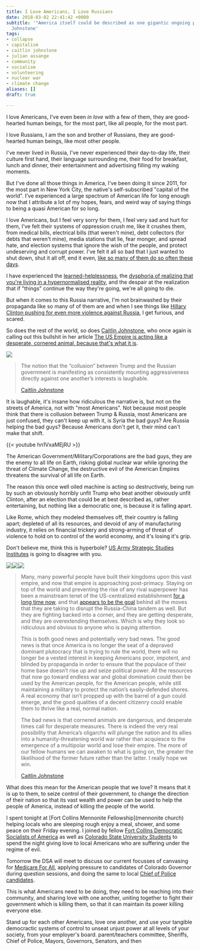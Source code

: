 ```yaml
---
title: I Love Americans, I Love Russians
date: 2018-03-02 22:41:42 +0000
subtitle: '"America itself could be described as one gigantic ongoing psyop" - Caitlin
  Johnstone'
tags:
- collapse
- capitalism
- caitlin johnstone
- julian assange
- community
- socialism
- volunteering
- nuclear war
- climate change
aliases: []
draft: true

---
```

I love Americans, I've even been _in love_ with a few of them, they are good-hearted human beings, for the most part, like all people, for the most part.

I love Russians, I am the son and brother of Russians, they are good-hearted human beings, like most other people.

I've never lived in Russia, I've never experienced their day-to-day life, their culture first hand, their language surrounding me, their food for breakfast, lunch and dinner, their entertainment and advertising filling my waking moments.

But I've done all those things in America, I've been doing it since 2011, for the most part in New York City, the native's self-subscribed "capital of the world". I've experienced a large spectrum of American life for long enough now that I attribute a lot of my hopes, fears, and weird way of saying things to being a quasi American for so long.

I love Americans, but I feel very sorry for them, I feel very sad and hurt for them, I've felt their systems of oppression crush me, like it crushes them, from medical bills, electrical bills (that weren't mine), debt collectors (for debts that weren't mine), media stations that lie, fear monger, and spread hate, and election systems that ignore the wish of the people, and protect undeserving and corrupt power. I've felt it all so bad that I just wanted to shut down, shut it all off, end it even, [like so many of them do so often these days](https://www.theguardian.com/us-news/2017/oct/25/americas-opioid-crisis-how-prescription-drugs-sparked-a-national-trauma).

I have experienced the [learned-helplessness](https://en.wikipedia.org/wiki/Learned_helplessness), the [dysphoria of realizing that you're living in a hypernormalised reality](https://dirkkelly.com/hypernormalisation/adam-curtis-chapo-traphouse-donald-trump/), and the despair at the realization that if "things" continue the way they're going, we're all going to die.

But when it comes to this Russia narrative, I'm not brainwashed by their propaganda like so many of of them are and when I see things like [Hillary Clinton pushing for even more violence against Russia](https://steemit.com/hillaryclinton/@caitlinjohnstone/hillary-demands-even-more-russia-escalations-from-trump-administration), I get furious, and scared.

So does the rest of the world, so does [Caitlin Johnstone](https://caitlinjohnstone.com), who once again is calling out this bullshit in her article [The US Empire is acting like a desperate, cornered animal, because that's what it is](https://caitlinjohnstone.com/2018/03/02/the-us-empire-is-acting-like-a-desperate-cornered-animal-because-thats-what-it-is/).

![](/uploads/2018/03/03/wtf-clinton.png)

> The notion that the “collusion” between Trump and the Russian government is manifesting as consistently mounting aggressiveness directly against one another’s interests is laughable.
>
> [Caitlin Johnstone](https://caitlinjohnstone.com/2018/03/02/the-us-empire-is-acting-like-a-desperate-cornered-animal-because-thats-what-it-is/)

It is laughable, it's insane how ridiculous the narrative is, but not on the streets of America, not with "most Americans". Not because most people think that there is collusion between Trump & Russia, most Americans are just confused, they can't keep up with it, is Syria the bad guys? Are Russia helping the bad guys? Because Americans don't get it, their mind can't make that shift.

{{< youtube hn1VxaMEjRU >}}

The American Government/Military/Corporations are the bad guys, they are the enemy to all life on Earth, risking global nuclear war while ignoring the threat of Climate Change, the destructive evil of the American Empires threatens the survival of all life on Earth.

The reason this once well oiled machine is acting so destructively, being run by such an obviously horribly unfit Trump who beat another obviously unfit Clinton, after an election that could be at best described as, rather entertaining, but nothing like a democratic one, is because it is falling apart.

Like Rome, which they modeled themselves off, their country is falling apart; depleted of all its resources, and devoid of any of manufacturing industry, it relies on financial trickery and strong-arming of threat of violence to hold on to control of the world economy, and it's losing it's grip.

Don't believe me, think this is hyperbole? [US Army Strategic Studies Institutes](https://ssi.armywarcollege.edu/pdffiles/PUB1358.pdf) is going to disagree with you.

![](/uploads/2018/03/03/assange-america-collapsing.png)![](/uploads/2018/03/03/us-strategic-extract.png)![](/uploads/2018/03/03/us-strategic-extract-2.png)

> Many, many powerful people have built their kingdoms upon this vast empire, and now that empire is approaching post-primacy. Staying on top of the world and preventing the rise of any rival superpower has been a mainstream tenet of the US-centralized establishment [for a long time now](https://medium.com/@caityjohnstone/obama-urged-trump-to-continue-neoconservative-foreign-policy-417e1a1f66d2), and that [appears to be the goal](https://steemit.com/trump/@caitlinjohnstone/russiagate-isn-t-about-trump-and-it-isn-t-even-ultimately-about-russia) behind all the moves that they are taking to disrupt the Russia-China tandem as well. But they are fighting backed into a corner, and they are getting desperate, and they are overextending themselves. Which is why they look so ridiculous and obvious to anyone who is paying attention.
>
> This is both good news and potentially very bad news. The good news is that once America is no longer the seat of a depraved dominant plutocracy that is trying to rule the world, there will no longer be a vested interest in keeping Americans poor, impotent, and blinded by propaganda in order to ensure that the populace of their home base doesn’t rise up and seize political power. All the resources that now go toward endless war and global domination could then be used by the American people, for the American people, while still maintaining a military to protect the nation’s easily-defended shores. A real economy that isn’t propped up with the barrel of a gun could emerge, and the good qualities of a decent citizenry could enable them to thrive like a real, normal nation.
>
> The bad news is that cornered animals are dangerous, and desperate times call for desperate measures. There is indeed the very real possibility that America’s oligarchs will plunge the nation and its allies into a humanity-threatening world war rather than acquiesce to the emergence of a multipolar world and lose their empire. The more of our fellow humans we can awaken to what is going on, the greater the likelihood of the former future rather than the latter. I really hope we win.
>
> [Caitlin Johnstone](https://caitlinjohnstone.com/2018/03/02/the-us-empire-is-acting-like-a-desperate-cornered-animal-because-thats-what-it-is/)

What does this mean for the American people that we love? It means that it is up to them, to seize control of their government, to change the direction of their nation so that its vast wealth and power can be used to help the people of America, instead of killing the people of the world.

I spent tonight at [Fort Collins Mennonite Fellowship](mennonite church)  helping locals who are sleeping rough enjoy a meal, shower, and some peace on their Friday evening. I joined by fellow [Fort Collins Democratic Socialists of America](https://www.facebook.com/DSAFortCollins/) as well as [Colorado State University Students](https://www.colostate.edu/) to spend the night giving love to local Americans who are suffering under the regime of evil.

Tomorrow the DSA will meet to discuss our current focusses of canvasing for [Medicare For All](https://medicareforall.dsausa.org/organizing-guide/medicare-for-all-faq), applying pressure to candidates of Colorado Governor during question sessions, and doing the same to local [Chief of Police candidates](https://www.coloradoan.com/story/news/2018/03/01/meet-5-candidates-vying-become-fort-collins-next-police-chief/382208002/).

This is what Americans need to be doing, they need to be reaching into their community, and sharing love with one another, uniting together to fight their government which is killing them, so that it can maintain its power killing everyone else.

Stand up for each other Americans, love one another, and use your tangible democractic systems of control to unseat unjust power at all levels of your society, from your employer's board. parent/teachers committee, Sheriffs, Chief of Police, Mayors, Governors, Senators, and then  